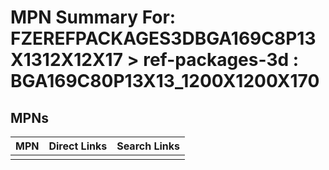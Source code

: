 



# MPN Summary For: FZEREFPACKAGES3DBGA169C8P13X1312X12X17 > ref-packages-3d : BGA169C80P13X13_1200X1200X170

## MPNs
  

|MPN|Direct Links|Search Links|
| :--- | :--- | :--- |
||||
